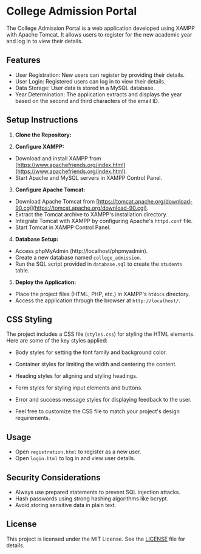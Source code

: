 # College Admission Portal

The College Admission Portal is a web application developed using XAMPP with Apache Tomcat. It allows users to register for the new academic year and log in to view their details.

## Features

- User Registration: New users can register by providing their details.
- User Login: Registered users can log in to view their details.
- Data Storage: User data is stored in a MySQL database.
- Year Determination: The application extracts and displays the year based on the second and third characters of the email ID.

## Setup Instructions

1. **Clone the Repository:**

2. **Configure XAMPP:**
- Download and install XAMPP from [https://www.apachefriends.org/index.html](https://www.apachefriends.org/index.html).
- Start Apache and MySQL servers in XAMPP Control Panel.

3. **Configure Apache Tomcat:**
- Download Apache Tomcat from [https://tomcat.apache.org/download-90.cgi](https://tomcat.apache.org/download-90.cgi).
- Extract the Tomcat archive to XAMPP's installation directory.
- Integrate Tomcat with XAMPP by configuring Apache's `httpd.conf` file.
- Start Tomcat in XAMPP Control Panel.

4. **Database Setup:**
- Access phpMyAdmin (http://localhost/phpmyadmin).
- Create a new database named `college_admission`.
- Run the SQL script provided in `database.sql` to create the `students` table.

5. **Deploy the Application:**
- Place the project files (HTML, PHP, etc.) in XAMPP's `htdocs` directory.
- Access the application through the browser at `http://localhost/`.

## CSS Styling

The project includes a CSS file (`styles.css`) for styling the HTML elements. Here are some of the key styles applied:

- Body styles for setting the font family and background color.
- Container styles for limiting the width and centering the content.
- Heading styles for aligning and styling headings.
- Form styles for styling input elements and buttons.
- Error and success message styles for displaying feedback to the user.

- Feel free to customize the CSS file to match your project's design requirements.


## Usage

- Open `registration.html` to register as a new user.
- Open `login.html` to log in and view user details.

## Security Considerations

- Always use prepared statements to prevent SQL injection attacks.
- Hash passwords using strong hashing algorithms like bcrypt.
- Avoid storing sensitive data in plain text.

## License

This project is licensed under the MIT License. See the [LICENSE](LICENSE) file for details.
